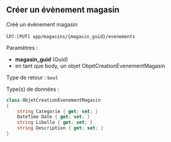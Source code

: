 ## <span id='creer'>Créer un évènement magasin</span>

Créé un évènement magasin

Url :`[PUT] app/magasins/{magasin_guid}/evenements`

Paramètres : 

- **magasin_guid** (Guid)
- en tant que body, un objet ObjetCreationEvenementMagasin

Type de retour : `bool`

Type(s) de données :

```csharp
class ObjetCreationEvenementMagasin
{
	string Categorie { get; set; }
	DateTime Date { get; set; }
	string Libelle { get; set; }
	string Description { get; set; }
}

```
